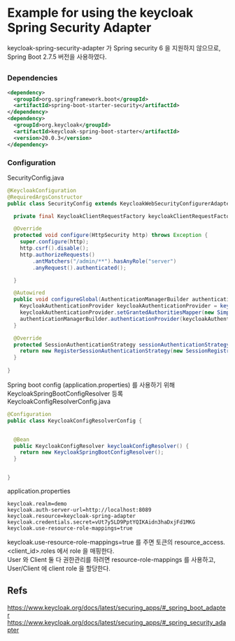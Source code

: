 Example for using the keycloak Spring Security Adapter
===============================

keycloak-spring-security-adapter 가 Spring security 6 을 지원하지 않으므로, Spring Boot 2.7.5 버전을 사용하였다.

##

### Dependencies
```xml
<dependency>
  <groupId>org.springframework.boot</groupId>
  <artifactId>spring-boot-starter-security</artifactId>
</dependency>
<dependency>
  <groupId>org.keycloak</groupId>
  <artifactId>keycloak-spring-boot-starter</artifactId>
  <version>20.0.3</version>
</dependency>
```

### Configuration
SecurityConfig.java
```java
@KeycloakConfiguration
@RequiredArgsConstructor
public class SecurityConfig extends KeycloakWebSecurityConfigurerAdapter {

  private final KeycloakClientRequestFactory keycloakClientRequestFactory;

  @Override
  protected void configure(HttpSecurity http) throws Exception {
    super.configure(http);
    http.csrf().disable();
    http.authorizeRequests()
        .antMatchers("/admin/**").hasAnyRole("server")
        .anyRequest().authenticated();

  }

  @Autowired
  public void configureGlobal(AuthenticationManagerBuilder authenticationManagerBuilder) throws Exception {
    KeycloakAuthenticationProvider keycloakAuthenticationProvider = keycloakAuthenticationProvider();
    keycloakAuthenticationProvider.setGrantedAuthoritiesMapper(new SimpleAuthorityMapper());
    authenticationManagerBuilder.authenticationProvider(keycloakAuthenticationProvider);
  }

  @Override
  protected SessionAuthenticationStrategy sessionAuthenticationStrategy() {
    return new RegisterSessionAuthenticationStrategy(new SessionRegistryImpl());
  }
  
}

```

Spring boot config (application.properties) 를 사용하기 위해 KeycloakSpringBootConfigResolver 등록  
KeycloakConfigResolverConfig.java
```java
@Configuration
public class KeycloakConfigResolverConfig {


  @Bean
  public KeycloakConfigResolver keycloakConfigResolver() {
    return new KeycloakSpringBootConfigResolver();
  }


}
```

application.properties
```properties
keycloak.realm=demo
keycloak.auth-server-url=http://localhost:8089
keycloak.resource=keycloak-spring-adapter
keycloak.credentials.secret=vUt7y5LD9PptYQIKAidn3haDxjFd1MKG
keycloak.use-resource-role-mappings=true
```
keycloak.use-resource-role-mappings=true 를 주면 토큰의 resource_access.<client_id>.roles 에서 role 을 매핑한다.  
User 와 Client 둘 다 권한관리를 하려면 resource-role-mappings 를 사용하고, User/Client 에 client role 을 할당한다. 


## Refs
https://www.keycloak.org/docs/latest/securing_apps/#_spring_boot_adapter
https://www.keycloak.org/docs/latest/securing_apps/#_spring_security_adapter
